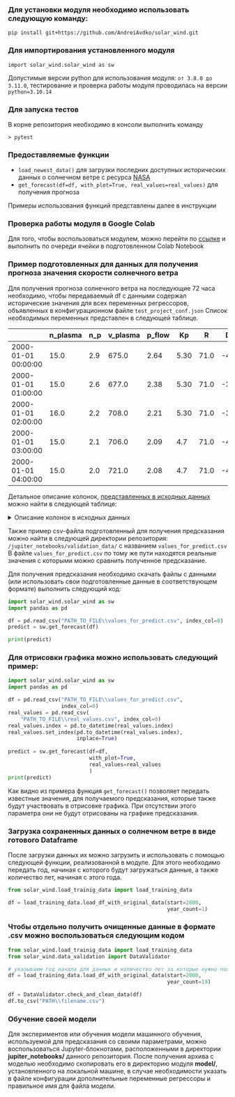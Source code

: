 ### Для установки модуля необходимо использовать следующую команду:
```pip install git+https://github.com/AndreiAvdko/solar_wind.git```

### Для импортирования установленного модуля
```import solar_wind.solar_wind as sw```

Допустимые версии python для использования модуля: ```от 3.8.0 до 3.11.0```, тестирование и проверка работы модуля проводилась на версии ```python=3.10.14```

### Для запуска тестов
В корне репозитория необходимо в консоли выполнить команду
```
> pytest
```

### Предоставляемые функции
- ```load_newest_data()``` для загрузки последних доступных исторических данных о солнечном ветре с ресурса [NASA](https://spdf.gsfc.nasa.gov/pub/data/omni/low_res_omni/)
- ```get_forecast(df=df, with_plot=True, real_values=real_values)``` для получения прогноза

Примеры использования функций представлены далее в инструкции

### Проверка работы модуля в Google Colab
Для того, чтобы воспользоваться модулем, можно перейти по [ссылке](https://colab.research.google.com/drive/10aY2lVBiOlyjOd_0xXINk-PpOvdwgYdx?authuser=0#scrollTo=XoS14E5v1sMT) и выполнить по очереди ячейки в подготовленном Colab Notebook

### Пример подготовленных для данных для получения прогноза значения скорости солнечного ветра
Для получения прогноза солнечного ветра на последующие 72 часа необходимо, чтобы передаваемый df с данными содержал исторические значения для всех переменных регрессоров, объявленных в конфигурационном файле ```test_project_conf.json```
Список необходимых переменных представлен в следующей таблице.

||n_plasma                     |n_p   |v_plasma                                     |p_flow| Kp    |R   |Dst  |AE   |f107_adj|AL    |AU   |
|------|-----------------------------|------|---------------------------------------------|------|-------|----|-----|-----|--------|------|-----|
|2000-01-01 00:00:00|15.0 |2.9   |675.0 |2.64  | 5.30  |71.0|-45.0|517.0|125.6   |-279.0|238.0|
|2000-01-01 01:00:00|15.0 |2.6   |677.0 |2.38  | 5.30  |71.0|-37.0|313.0|125.6   |-146.0|167.0|
|2000-01-01 02:00:00|16.0 |2.2   |708.0 |2.21  | 5.30  |71.0|-37.0|559.0|125.6   |-422.0|137.0|
|2000-01-01 03:00:00|15.0 |2.1   |706.0 |2.09  | 4.7   |71.0|-41.0|567.0|125.6   |-429.0|138.0|
|2000-01-01 04:00:00|15.0 |2.0   |721.0 |2.08  | 4.7   |71.0|-45.0|287.0|125.6   |-191.0|96.0 |

Детальное описание колонок, [представленных в исходных данных](https://spdf.gsfc.nasa.gov/pub/data/omni/low_res_omni/omni2.text) можно найти в следующей таблице:
<details><summary>Описание колонок в исходных данных</summary>

|Название столбца|WORD|FORMAT|Fill Value|MEANING                                         |Translation                                                                            |UNITS/COMMENTS                                                            |
|----------------|----|------|----------|------------------------------------------------|---------------------------------------------------------------------------------------|--------------------------------------------------------------------------|
|year            |1   |I4    |          |Year                                            |Год 1963, 1964 и т. д.                                                                 |1963, 1964, etc.                                                          |
|doy             |2   |I4    |          |Decimal Day                                     |Десятичный день 1 января = день 1                                                      |January 1 = Day 1                                                         |
|hour            |3   |I3    |          |Hour                                            |Час 0, 1,...,23                                                                        |0, 1,...,23                                                               |
|bsrn            |4   |I5    |9999      |Bartels rotation number                         |Число вращения Бартеля                                                                 |                                                                          |
|id_imf          |5   |I3    |99        |ID for IMF spacecraft                           |Идентификатор космического корабля ММП                                                 |See table                                                                 |
|id_sw           |6   |I3    |99        |ID for SW plasma spacecraft                     |Идентификатор плазменного космического корабля СВ                                      |See table ы                                                               |
|n_imf           |7   |I4    |999       |# of points in the IMF averages                 |Число точек в средних значениях ММП                                                    |                                                                          |
|n_plasma        |8   |I4    |999       |# of points in the plasma averages              |Число точек в плазме в среднем                                                         |                                                                          |
|B_mag_avg       |9   |F6.1  |999.9     |Field Magnitude Average &#124;B&#124;                     |Средняя величина поля &#124;B&#124; 1/N SUM &#124;B&#124;, нТл                                             |1/N SUM &#124;B&#124;, nT                                                           |
|B_mag           |10  |F6.1  |999.9     |Magnitude of Average Field Vector               |Величина среднего вектора поля sqrt(Bx^2+By^2+Bz^2)                                    |sqrt(Bx^2+By^2+Bz^2)                                                      |
|theta_B         |11  |F6.1  |999.9     |Lat.Angle of Aver. Field Vector                 |Шир.угол ср. Градусы вектора поля (координаты GSE)                                     |Degrees (GSE coords)                                                      |
|phi_B           |12  |F6.1  |999.9     |Long.Angle of Aver.Field Vector                 |Длинный угол среднего вектора поля в градусах (координаты GSE)                         |Degrees (GSE coords)                                                      |
|B_x             |13  |F6.1  |999.9     |Bx GSE, GSM                                     |Bx GSE, GSM                                                                            |nT                                                                        |
|B_y_GSE         |14  |F6.1  |999.9     |By GSE                                          |By GSE                                                                                 |nT                                                                        |
|B_z_GSE         |15  |F6.1  |999.9     |Bz GSE                                          |Bz GSE                                                                                 |nT                                                                        |
|B_y_GSM         |16  |F6.1  |999.9     |By GSM                                          |By GSM                                                                                 |nT                                                                        |
|B_z_GSM         |17  |F6 1  |999.9     |Bz GSM                                          |Bz GSM                                                                                 |nT                                                                        |
|sigma_B_mag_avg |18  |F6.1  |999.9     |sigma&#124;B&#124;                                        |сигма&#124;B&#124; Среднеквадратичное стандартное отклонение по средней величине                 |RMS Standard Deviation in average (magnitude (word 10), nT)               |
|sigma_B_mag     |19  |F6.1  |999.9     |sigma B                                         |sigma B Среднеквадратичное стандартное отклонение в векторе поля                       |RMS Standard Deviation in field (vector, nT (**))                         |
|sigma_B_x_GSE   |20  |F6.1  |999.9     |sigma Bx                                        |sigma Bx Среднеквадратичное стандартное отклонение Bx в среднем по X-компоненте GSE    |RMS Standard Deviation in GSE ( X-component average, nT )                 |
|sigma_B_y_GSE   |21  |F6.1  |999.9     |sigma By                                        |sigma By По среднеквадратическому стандартному отклонению в среднем по Y-компоненте GSE|RMS Standard Deviation in GSE (Y-component average, nT )                  |
|sigma_B_z_GSE   |22  |F6.1  |999.9     |sigma Bz                                        |sigma Bz Среднеквадратичное стандартное отклонение в среднем по Z-компоненту GSE       |RMS Standard Deviation in GSE (Z-component average, nT )                  |
|T_p             |23  |F9.0  |9999999.  |Proton temperature                              |Температура протона Градусы, К                                                         |Degrees, K                                                                |
|n_p             |24  |F6.1  |999.9     |Proton Density                                  |Плотность протонов Н/см^3                                                              |N/cm^3                                                                    |
|v_plasma        |25  |F6.0  |9999.     |Plasma (Flow) speed                             |Скорость плазмы (потока) км/с                                                          |km/s                                                                      |
|phi_v           |26  |F6.1  |999.9     |Plasma Flow Long. Angle                         |Угол долготы плазменного потока (Углы широты и долготы потока плазмы солнечного ветра обычно    измеряются по радиусу-вектору от Солнца)|Degrees, quasi-GSE*                                                       |
|theta_v         |27  |F6.1  |999.9     |Plasma  Flow Lat. Angle                         |Угол широты плазменного потока (Углы широты и долготы потока плазмы солнечного ветра обычно    измеряются по радиусу-вектору от Солнца)|Degrees, GSE*                                                             |
|n_alpha_n_p     |28  |F6.3  |9.999     |Na/Np                                           |Отношение Na/Np Альфа/Протон                                                           |Alpha/Proton ratio                                                        |
|p_flow          |29  |F6.2  |99.99     |Flow Pressure                                   |Давление потока P (нПа)                                                                |P (nPa)                                                                   |
|sigma_T         |30  |F9.0  |9999999.  |sigma T                                         |сигма T Градусы, К                                                                     |Degrees, K                                                                |
|sigma_n         |31  |F6.1  |999.9     |sigma N                                         |сигма NN/см^3                                                                          |N/cm^3                                                                    |
|sigma_v         |32  |F6.0  |9999.     |sigma V                                         |сигма V км/с                                                                           |km/s                                                                      |
|sigma_phi_v     |33  |F6.1  |999.9     |sigma phi V                                     |сигма фи V Градусы                                                                     |Degrees                                                                   |
|sigma_theta_v   |34  |F6.1  |999.9     |sigma theta V                                   |сигма тета V Градусы                                                                   |Degrees                                                                   |
|sigma_na_np     |35  |F6.3  |9.999     |sigma-Na/Np                                     |сигма-Na/Np                                                                            |                                                                          |
|E               |36  |F7.2  |999.99    |Electric field                                  |Электрическое поле                                                                     |-[V(km/s) * Bz (nT, GSM)] * 10**-3. (mV/m)                                |
|beta_plasma     |37  |F7.2  |999.99    |Plasma beta                                     |Бета плазмы Бета                                                                       |Beta = [(T*4.16/10**5) + 5.34] * Np / B**2                                |
|mach            |38  |F6.1  |999.9     |Alfven mach number                              |Число Маха Альвена                                                                     |Ma = (V * Np**0.5) / 20 * B                                               |
|Kp              |39  |I3    |99        |Kp                                              |Kp Индекс планетарной геомагнитной активности                                          |Planetary Geomagnetic Activity Index (e.g. 3+ = 33, 6- = 57, 4 = 40, etc.)|
|R               |40  |I4    |999       |R                                               |Число солнечных пятен                                                                  |Sunspot number (new version 2)                                            |
|Dst             |41  |I6    |99999     |DST Index                                       |Индекс летнего времени nT                                                              |nT, from Kyoto                                                            |
|AE              |42  |I5    |9999      |AE-index                                        |Индекс AE nT, из Киото                                                                 |nT, from Kyoto                                                            |
|p_01MeV         |43  |F10.2 |999999.99 |Proton flux                                     |Число потока протонов/см² сек ср >1 Мэв                                                |number/cmsq sec sr >1 Mev                                                 |
|p_02MeV         |44  |F9.2  |99999.99  |Proton flux                                     |Число потока протонов/см² сек ср >2 Мэв                                                |number/cmsq sec sr >2 Mev                                                 |
|p_04MeV         |45  |F9.2  |99999.99  |Proton flux                                     |Число потока протонов/см² сек ср >4 Мэв                                                |number/cmsq sec sr >4 Mev                                                 |
|p_10MeV         |46  |F9.2  |99999.99  |Proton flux                                     |Число потока протонов/см2 с ср >10 Мэв                                                 |number/cmsq sec sr >10 Mev                                                |
|p_30MeV         |47  |F9.2  |99999.99  |Proton flux                                     |Число потока протонов/см2 с ср >30 Мэв                                                 |number/cmsq sec sr >30 Mev                                                |
|p_60MeV         |48  |F9.2  |99999.99  |Proton flux                                     |Число потока протонов/см2 с ср >60 Мэв 49                                              |number/cmsq sec sr >60 Mev                                                |
|flag            |49  |I3    |0         |Flag(***)                                       |Если флаг равен 0, данные о потоке протонов отсутствуют или все данные о потоке протонов загрязнены магнитосферными событиями|(-1,0,1,2,3,4,5,6)                                                        |
|Ap              |50  |I4    |999       |ap-index                                        |ap-индекс, нТл                                                                         |nT                                                                        |
|f107_adj        |51  |F6.1  |999.9     |f10.7_index                                     |f10.7_index                                                                            |( sfu = 10-22W.m-2.Hz-1)                                                  |
|PC              |52  |F6.1  |999.9     |PC(N) index                                     |Индекс PC(N)                                                                           |                                                                          |
|AL              |53  |I6    |99999     |AL-index, from Kyoto                            |AL-индекс, нТл, из Киото                                                               |nT                                                                        |
|AU              |54  |I6    |99999     |AU-index, from Kyoto                            |AU-индекс, нТл, из Киото                                                               |nT                                                                        |
|mach_mag        |55  |F5.1  |99.9      |Magnetosonic mach number= = V/Magnetosonic_speed|Магнитозвуковое число Маха                                                             |                                                                          |
|QI_p            |    |      |          |                                                |Протон QI == солнечный ветер                                                           |                                                                          |


</details>

Также пример csv-файла подготовленный для получения предсказания можно найти в следующей директории репозитория:
```/jupiter_notebooks/validation_data/``` c названием ```values_for_predict.csv```
В файле ```values_for_predict.csv``` по тому же пути находятся реальные значения с которыми можно сравнить полученное предсказание.

Для получения предсказания необходимо скачать файлы с данными (или использовать свои подготовленные данные в соответствующем формате) выполнить следующий код:
```python
import solar_wind.solar_wind as sw
import pandas as pd

df = pd.read_csv("PATH_TO_FILE\\values_for_predict.csv", index_col=0)
predict = sw.get_forecast(df)

print(predict)
```

### Для отрисовки графика можно использовать следующий пример:
```python
import solar_wind.solar_wind as sw
import pandas as pd

df = pd.read_csv("PATH_TO_FILE\\values_for_predict.csv",
                 index_col=0)
real_values = pd.read_csv(
    "PATH_TO_FILE\\real_values.csv", index_col=0)
real_values.index = pd.to_datetime(real_values.index)
real_values.set_index(pd.to_datetime(real_values.index), 
                      inplace=True)
 
predict = sw.get_forecast(df=df,
                          with_plot=True,
                          real_values=real_values
                          )
print(predict)
```

Как видно из примера функция ```get_forecast()``` позволяет передать известные значения, для получаемого предсказания, которые также будут участвовать в отрисовке графика.
При отсутствии этого параметра они не будут отрисованы на графике предсказания.

### Загрузка сохраненных данных о солнечном ветре в виде готового Dataframe
После загрузки данных их можно загрузить и использовать с помощью следующей функции, реализованной в модуле.
Для этого необходимо передать год, начиная с которого будут загружаться данные, а также количество лет, начиная с этого года.
```python
from solar_wind.load_trainig_data import load_training_data

df = load_training_data.load_df_with_original_data(start=2000, 
                                                   year_count=1)
```

### Чтобы отдельно получить очищенные данные в формате .csv можно воспользоваться следующим кодом
```python
from solar_wind.load_trainig_data import load_training_data
from solar_wind.data_validation import DataValidator

# указываем год начала для данных и количество лет за которые нужно получить данные
df = load_training_data.load_df_with_original_data(start=2000,
                                                   year_count=19)

df = DataValidator.check_and_clean_data(df)
df.to_csv("PATH\\filename.csv")
```

### Обучение своей модели
Для экспериментов или обучения модели машинного обучения, используемой для предсказания со своими параметрами, можно воспользоваться Jupyter-блокнотами, расположенными в директории **jupiter_notebooks/** данного репозитория. 
После получения архива с моделью необходимо скопировать его в директорию модуля **model/**, установленного на локальной машине, в случае необходимости указать в файле конфигурации дополнительные переменные регрессоры и правильное имя для файла модели. 

